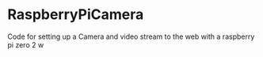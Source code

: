 # RaspberryPiCamera
Code for setting up a Camera and video stream to the web with a raspberry pi zero 2 w
